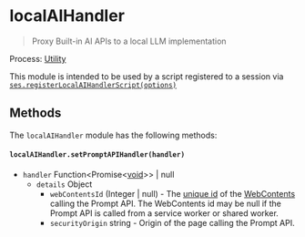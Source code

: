 # localAIHandler

> Proxy Built-in AI APIs to a local LLM implementation

Process: [Utility](../glossary.md#utility-process)

This module is intended to be used by a script registered to a session via
[`ses.registerLocalAIHandlerScript(options)`](./session.md#sesregisterlocalaihandlerhandler-experimental)

## Methods

The `localAIHandler` module has the following methods:

#### `localAIHandler.setPromptAPIHandler(handler)`

* `handler` Function\<Promise\<[void](https://github.com/webmachinelearning/prompt-api?tab=readme-ov-file#full-api-surface-in-web-idl)\>\> | null
  * `details` Object
    * `webContentsId` (Integer | null) - The [unique id](web-contents.md#contentsid-readonly) of
      the [WebContents](web-contents.md) calling the Prompt API. The WebContents id may be null
      if the Prompt API is called from a service worker or shared worker.
    * `securityOrigin` string - Origin of the page calling the Prompt API.
